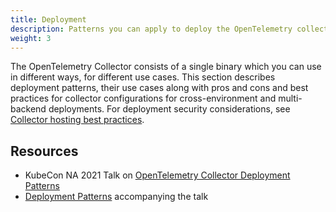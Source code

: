 ```yaml
---
title: Deployment
description: Patterns you can apply to deploy the OpenTelemetry collector
weight: 3
---
```


The OpenTelemetry Collector consists of a single binary which you can use in
different ways, for different use cases. This section describes deployment
patterns, their use cases along with pros and cons and best practices for
collector configurations for cross-environment and multi-backend deployments.
For deployment security considerations, see [Collector hosting best
practices][security].

## Resources

- KubeCon NA 2021 Talk on [OpenTelemetry Collector Deployment
  Patterns][y-patterns]
- [Deployment Patterns][gh-patterns] accompanying the talk

[security]: /docs/security/hosting-best-practices/
[gh-patterns]: https://github.com/jpkrohling/opentelemetry-collector-deployment-patterns/
[y-patterns]: https://www.youtube.com/watch?v=WhRrwSHDBFs
